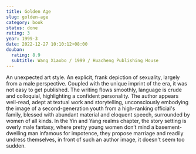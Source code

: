 ```yaml
---
title: Golden Age
slug: golden-age
category: book
status: done
rating: 3
year: 1999-3
date: 2022-12-27 10:10:12+08:00
douban:
  rating: 8.9
  subtitle: Wang Xiaobo / 1999 / Huacheng Publishing House
---
```


An unexpected art style. An explicit, frank depiction of sexuality, largely from a male perspective. Coupled with the unique imprint of the era, it was not easy to get published. The writing flows smoothly, language is crude and colloquial, highlighting a confident personality. The author appears well-read, adept at textual work and storytelling, unconsciously embodying the image of a second-generation youth from a high-ranking official's family, blessed with abundant material and eloquent speech, surrounded by women of all kinds. In the Yin and Yang realms chapter, the story setting is overly male fantasy, where pretty young women don’t mind a basement-dwelling man infamous for impotence, they propose marriage and readily undress themselves, in front of such an author image, it doesn't seem too sudden.
